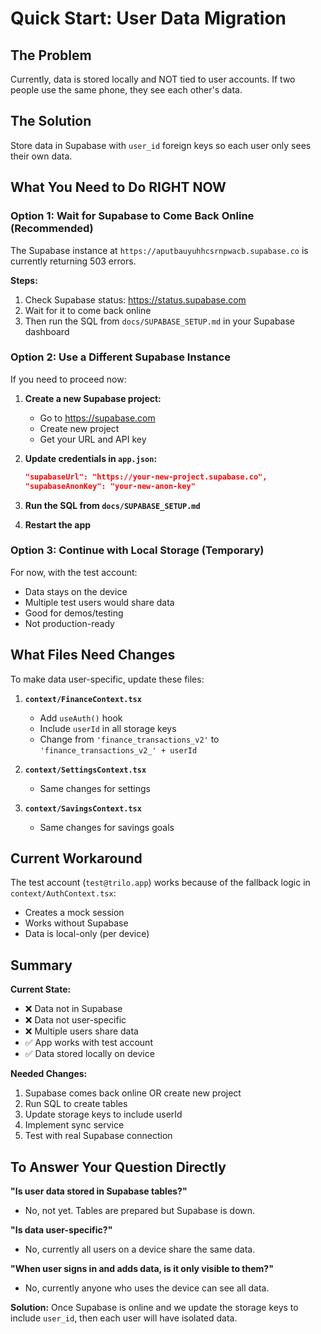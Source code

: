 # Quick Start: User Data Migration

## The Problem
Currently, data is stored locally and NOT tied to user accounts. If two people use the same phone, they see each other's data.

## The Solution
Store data in Supabase with `user_id` foreign keys so each user only sees their own data.

## What You Need to Do RIGHT NOW

### Option 1: Wait for Supabase to Come Back Online (Recommended)

The Supabase instance at `https://aputbauyuhhcsrnpwacb.supabase.co` is currently returning 503 errors.

**Steps:**
1. Check Supabase status: https://status.supabase.com
2. Wait for it to come back online
3. Then run the SQL from `docs/SUPABASE_SETUP.md` in your Supabase dashboard

### Option 2: Use a Different Supabase Instance

If you need to proceed now:

1. **Create a new Supabase project:**
   - Go to https://supabase.com
   - Create new project
   - Get your URL and API key

2. **Update credentials in `app.json`:**
   ```json
   "supabaseUrl": "https://your-new-project.supabase.co",
   "supabaseAnonKey": "your-new-anon-key"
   ```

3. **Run the SQL from `docs/SUPABASE_SETUP.md`**

4. **Restart the app**

### Option 3: Continue with Local Storage (Temporary)

For now, with the test account:
- Data stays on the device
- Multiple test users would share data
- Good for demos/testing
- Not production-ready

## What Files Need Changes

To make data user-specific, update these files:

1. **`context/FinanceContext.tsx`**
   - Add `useAuth()` hook
   - Include `userId` in all storage keys
   - Change from `'finance_transactions_v2'` to `'finance_transactions_v2_' + userId`

2. **`context/SettingsContext.tsx`**
   - Same changes for settings

3. **`context/SavingsContext.tsx`**
   - Same changes for savings goals

## Current Workaround

The test account (`test@trilo.app`) works because of the fallback logic in `context/AuthContext.tsx`:
- Creates a mock session
- Works without Supabase
- Data is local-only (per device)

## Summary

**Current State:**
- ❌ Data not in Supabase
- ❌ Data not user-specific
- ❌ Multiple users share data
- ✅ App works with test account
- ✅ Data stored locally on device

**Needed Changes:**
1. Supabase comes back online OR create new project
2. Run SQL to create tables
3. Update storage keys to include userId
4. Implement sync service
5. Test with real Supabase connection

## To Answer Your Question Directly

**"Is user data stored in Supabase tables?"**
- No, not yet. Tables are prepared but Supabase is down.

**"Is data user-specific?"**
- No, currently all users on a device share the same data.

**"When user signs in and adds data, is it only visible to them?"**
- No, currently anyone who uses the device can see all data.

**Solution:** Once Supabase is online and we update the storage keys to include `user_id`, then each user will have isolated data.

